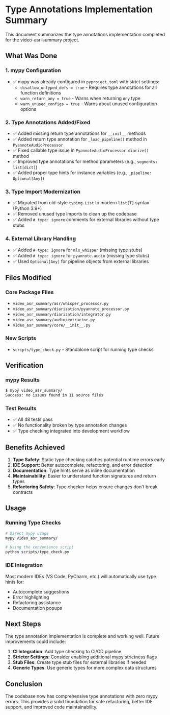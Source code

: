 # Type Annotations Implementation Summary

This document summarizes the type annotations implementation completed for the video-asr-summary project.

## What Was Done

### 1. mypy Configuration
- ✅ mypy was already configured in `pyproject.toml` with strict settings:
  - `disallow_untyped_defs = true` - Requires type annotations for all function definitions
  - `warn_return_any = true` - Warns when returning `Any` type
  - `warn_unused_configs = true` - Warns about unused configuration options

### 2. Type Annotations Added/Fixed
- ✅ Added missing return type annotations for `__init__` methods
- ✅ Added return type annotation for `_load_pipeline()` method in `PyannoteAudioProcessor`
- ✅ Fixed callable type issue in `PyannoteAudioProcessor.diarize()` method
- ✅ Improved type annotations for method parameters (e.g., `segments: list[dict]`)
- ✅ Added proper type hints for instance variables (e.g., `_pipeline: Optional[Any]`)

### 3. Type Import Modernization
- ✅ Migrated from old-style `typing.List` to modern `list[T]` syntax (Python 3.9+)
- ✅ Removed unused type imports to clean up the codebase
- ✅ Added `# type: ignore` comments for external libraries without type stubs

### 4. External Library Handling
- ✅ Added `# type: ignore` for `mlx_whisper` (missing type stubs)
- ✅ Added `# type: ignore` for `pyannote.audio` (missing type stubs)
- ✅ Used `Optional[Any]` for pipeline objects from external libraries

## Files Modified

### Core Package Files
- `video_asr_summary/asr/whisper_processor.py`
- `video_asr_summary/diarization/pyannote_processor.py`
- `video_asr_summary/diarization/integrator.py`
- `video_asr_summary/audio/extractor.py`
- `video_asr_summary/core/__init__.py`

### New Scripts
- `scripts/type_check.py` - Standalone script for running type checks

## Verification

### mypy Results
```bash
$ mypy video_asr_summary/
Success: no issues found in 11 source files
```

### Test Results
- ✅ All 48 tests pass
- ✅ No functionality broken by type annotation changes
- ✅ Type checking integrated into development workflow

## Benefits Achieved

1. **Type Safety**: Static type checking catches potential runtime errors early
2. **IDE Support**: Better autocomplete, refactoring, and error detection
3. **Documentation**: Type hints serve as inline documentation
4. **Maintainability**: Easier to understand function signatures and return types
5. **Refactoring Safety**: Type checker helps ensure changes don't break contracts

## Usage

### Running Type Checks
```bash
# Direct mypy usage
mypy video_asr_summary/

# Using the convenience script
python scripts/type_check.py
```

### IDE Integration
Most modern IDEs (VS Code, PyCharm, etc.) will automatically use type hints for:
- Autocomplete suggestions
- Error highlighting
- Refactoring assistance
- Documentation popups

## Next Steps

The type annotation implementation is complete and working well. Future improvements could include:

1. **CI Integration**: Add type checking to CI/CD pipeline
2. **Stricter Settings**: Consider enabling additional mypy strictness flags
3. **Stub Files**: Create type stub files for external libraries if needed
4. **Generic Types**: Use generic types for more complex data structures

## Conclusion

The codebase now has comprehensive type annotations with zero mypy errors. This provides a solid foundation for safe refactoring, better IDE support, and improved code maintainability.
